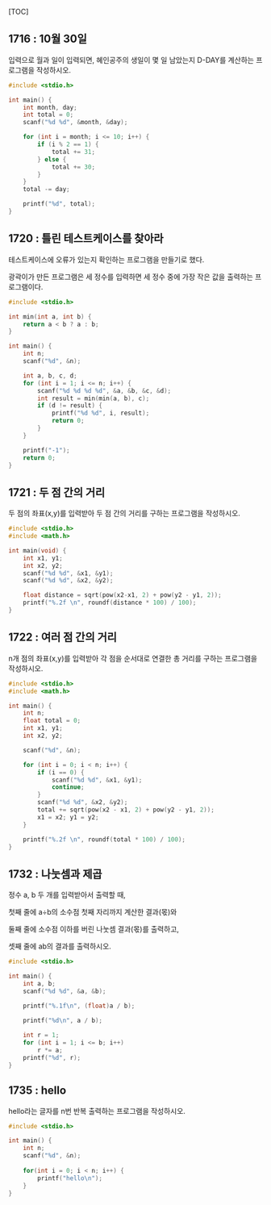[TOC]

## 1716 : 10월 30일

입력으로 월과 일이 입력되면, 혜인공주의 생일이 몇 일 남았는지 D-DAY를 계산하는 프로그램을 작성하시오.

``` c
#include <stdio.h>

int main() {
	int month, day;
	int total = 0;
	scanf("%d %d", &month, &day);

	for (int i = month; i <= 10; i++) {
		if (i % 2 == 1) {
			total += 31;
		} else {
			total += 30;
		}
	}
	total -= day;

	printf("%d", total);
}
```

## 1720 : 틀린 테스트케이스를 찾아라

테스트케이스에 오류가 있는지 확인하는 프로그램을 만들기로 했다.

광곽이가 만든 프로그램은 세 정수를 입력하면 세 정수 중에 가장 작은 값을 출력하는 프로그램이다.

``` c
#include <stdio.h>

int min(int a, int b) {
	return a < b ? a : b;
}

int main() {
	int n;
	scanf("%d", &n);

	int a, b, c, d;
	for (int i = 1; i <= n; i++) {
		scanf("%d %d %d %d", &a, &b, &c, &d);
		int result = min(min(a, b), c);
		if (d != result) {
			printf("%d %d", i, result);
			return 0;
		}
	}

	printf("-1");
	return 0;
}
```

## 1721 : 두 점 간의 거리

두 점의 좌표(x,y)를 입력받아 두 점 간의 거리를 구하는 프로그램을 작성하시오.

``` c
#include <stdio.h>
#include <math.h>

int main(void) {
	int x1, y1;
	int x2, y2;
	scanf("%d %d", &x1, &y1);
	scanf("%d %d", &x2, &y2);

	float distance = sqrt(pow(x2-x1, 2) + pow(y2 - y1, 2));
	printf("%.2f \n", roundf(distance * 100) / 100);
}
```

## 1722 : 여러 점 간의 거리

n개 점의 좌표(x,y)를 입력받아 각 점을 순서대로 연결한 총 거리를 구하는 프로그램을 작성하시오.

``` c
#include <stdio.h>
#include <math.h>

int main() {
	int n;
	float total = 0;
	int x1, y1;
	int x2, y2;

	scanf("%d", &n);

	for (int i = 0; i < n; i++) {
		if (i == 0) {
			scanf("%d %d", &x1, &y1);
			continue;
		}
		scanf("%d %d", &x2, &y2);
		total += sqrt(pow(x2 - x1, 2) + pow(y2 - y1, 2));
		x1 = x2; y1 = y2;
	}

	printf("%.2f \n", roundf(total * 100) / 100);
}
```

## 1732 : 나눗셈과 제곱 

정수 a, b 두 개를 입력받아서 출력할 때,

첫째 줄에 a÷b의 소수점 첫째 자리까지 계산한 결과(몫)와

둘째 줄에 소수점 이하를 버린 나눗셈 결과(몫)를 출력하고,

셋째 줄에 ab의 결과를 출력하시오.

``` c
#include <stdio.h>

int main() {
	int a, b;
	scanf("%d %d", &a, &b);

	printf("%.1f\n", (float)a / b);

	printf("%d\n", a / b);
	
	int r = 1;
	for (int i = 1; i <= b; i++) 
		r *= a;
	printf("%d", r);
}
```

## 1735 : hello

hello라는 글자를 n번 반복 출력하는 프로그램을 작성하시오.

``` c
#include <stdio.h>

int main() {
    int n;
    scanf("%d", &n);
    
    for(int i = 0; i < n; i++) {
        printf("hello\n");
    }
}
```
